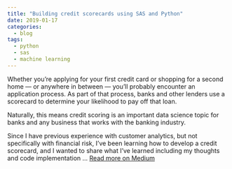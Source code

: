 ```yaml
---
title: "Building credit scorecards using SAS and Python"
date: 2019-01-17
categories:
  - blog
tags:
  - python
  - sas
  - machine learning
---
```


Whether you’re applying for your first credit card or shopping for a second home — or anywhere in between — you’ll probably encounter an application process. As part of that process, banks and other lenders use a scorecard to determine your likelihood to pay off that loan.

Naturally, this means credit scoring is an important data science topic for banks and any business that works with the banking industry.

Since I have previous experience with customer analytics, but not specifically with financial risk, I’ve been learning how to develop a credit scorecard, and I wanted to share what I’ve learned including my thoughts and code implementation ... [Read more on Medium](https://towardsdatascience.com/building-credit-scorecards-using-sas-and-python-cf9c3ecc30bc)
